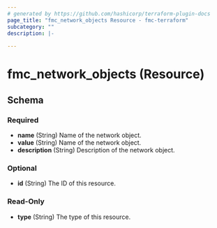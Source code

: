 ```yaml
---
# generated by https://github.com/hashicorp/terraform-plugin-docs
page_title: "fmc_network_objects Resource - fmc-terraform"
subcategory: ""
description: |-
  
---
```


# fmc_network_objects (Resource)





<!-- schema generated by tfplugindocs -->
## Schema

### Required

- **name** (String) Name of the network object.
- **value** (String) Name of the network object.
- **description** (String) Description of the network object.

### Optional

- **id** (String) The ID of this resource.

### Read-Only

- **type** (String) The type of this resource.


